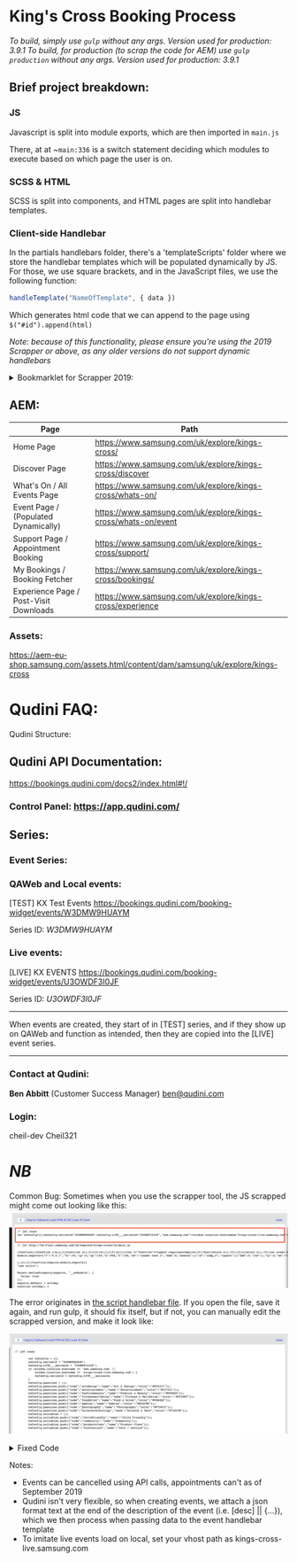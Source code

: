 # King's Cross Booking Process
*To build, simply use ```gulp``` without any args. Version used for production: 3.9.1*
*To build, for production (to scrap the code for AEM) use ```gulp production``` without any args. Version used for production: 3.9.1*

## **Brief project breakdown:**

### **JS**
Javascript is split into module exports, which are then imported in ```main.js```

There, at at ~```main:336``` is a switch statement deciding which modules to execute based on which page the user is on.

### **SCSS & HTML**
SCSS is split into components, and HTML pages are split into handlebar templates.

### **Client-side Handlebar**
In the partials handlebars folder, there's a 'templateScripts' folder where we store the handlebar templates which will be populated dynamically by JS. For those, we use square brackets, and in the JavaScript files, we use the following function:
```javascript
handleTemplate("NameOfTemplate", { data })
```
Which generates html code that we can append to the page using ```$("#id").append(html)```

*Note: because of this functionality, please ensure you're using the 2019 Scrapper or above, as any older versions do not support dynamic handlebars*

<details>
<summary>
Bookmarklet for Scrapper 2019:
</summary>
<code>
javascript:void((function(){var e=document.createElement('script');e.setAttribute('type','text/javascript');e.setAttribute('charset','UTF-8');e.setAttribute('src','https://s3-eu-west-1.amazonaws.com/aem-scraper/aem-source-scraper-2019.js?r='+Math.random()*99999999);document.body.appendChild(e)})());
</code>
</details>

## **AEM:**


| Page                                   | Path                                                          |
|----------------------------------------|---------------------------------------------------------------|
| Home Page                              | https://www.samsung.com/uk/explore/kings-cross/               |
| Discover Page                          | https://www.samsung.com/uk/explore/kings-cross/discover       |
| What's On / All Events Page            | https://www.samsung.com/uk/explore/kings-cross/whats-on/      |
| Event Page / (Populated Dynamically)   | https://www.samsung.com/uk/explore/kings-cross/whats-on/event |
| Support Page / Appointment Booking     | https://www.samsung.com/uk/explore/kings-cross/support/       |
| My Bookings / Booking Fetcher          | https://www.samsung.com/uk/explore/kings-cross/bookings/      |
| Experience Page / Post-Visit Downloads | https://www.samsung.com/uk/explore/kings-cross/experience     |


### Assets:
https://aem-eu-shop.samsung.com/assets.html/content/dam/samsung/uk/explore/kings-cross


# Qudini FAQ:


Qudini Structure:



## **Qudini API Documentation:**
https://bookings.qudini.com/docs2/index.html#!/

### Control Panel: https://app.qudini.com/

## **Series:**


### **Event Series**:

### QAWeb and Local events:
[TEST] KX Test Events 
https://bookings.qudini.com/booking-widget/events/W3DMW9HUAYM

Series ID: *W3DMW9HUAYM*

### **Live events**: 
[LIVE] KX EVENTS
https://bookings.qudini.com/booking-widget/events/U3OWDF3I0JF

Series ID: *U3OWDF3I0JF*

--------------------

When events are created, they start of in [TEST] series, and if they show up on QAWeb and function as intended, then they are copied into the [LIVE] event series.

--------------------

### Contact at Qudini:
**Ben Abbitt** (Customer Success Manager)
ben@qudini.com


### Login:
cheil-dev
Cheil321

# ***NB***
Common Bug:
Sometimes when you use the scrapper tool, the JS scrapped might come out looking like this:
![Alt text](./readme/common-bug.png?raw=true "Bug Demo: the first non-comment line var kxConfig=... is inline when it shouldn't be")

The error originates in [the script handlebar file](../src/templates/partials/scripts.hbs).
If you open the file, save it again, and run gulp, it should fix itself, but if not, you can manually edit the scrapped version, and make it look like:

![Alt text](./readme/bug-correction.png?raw=true "Inline separated into multi-lines")
<details>
  <summary>Fixed Code</summary>
   
    var kxConfig = {};

	kxConfig.seriesId = "W3DMW9HUAYM";

	kxConfig.LIVE___seriesId = "U3OWDF3I0JF";

	if (window.location.hostname == 'www.samsung.com' ||
	    window.location.hostname == 'kings-cross-live.samsung.com') {
	    kxConfig.seriesId = kxConfig.LIVE___seriesId;
	}

	kxConfig.passions = [];

	kxConfig.passions.push({"code":"artdesign","name":"Art & Design","color":"#FF4337"});

	kxConfig.passions.push({"code":"entertainment","name":"Entertainment","color":"#F37321"});

	kxConfig.passions.push({"code":"fashionbeauty","name":"Fashion & Beauty","color":"#FFDA00"});

	kxConfig.passions.push({"code":"fitnesswellbeing","name":"Fitness & Wellbeing","color":"#003DFF"});

	kxConfig.passions.push({"code":"fooddrink","name":"Food & Drink","color":"#00B3E2"});

	kxConfig.passions.push({"code":"gaming","name":"Gaming","color":"#E24C9B"});

	kxConfig.passions.push({"code":"photography","name":"Photography","color":"#97D653"});

	kxConfig.passions.push({"code":"sciencetechnology","name":"Science & Tech","color":"#724C9E"});

	kxConfig.suitables = [];

	kxConfig.suitables.push({"code":"childfriendly","name":"Child Friendly"});

	kxConfig.suitables.push({"code":"community","name":"Community"});

	kxConfig.suitables.push({"code":"productclass","name":"Product Class"});

	kxConfig.suitables.push({"code":"talklecture","name":"Talk / Lecture"});

</details>

Notes:

- Events can be cancelled using API calls, appointments can't as of September 2019
- Qudini isn't very flexible, so when creating events, we attach a json format text at the end of the description of the event (i.e. [desc] || {...}), which we then process when passing data to the event handlebar template
- To imitate live events load on local, set your vhost path as kings-cross-live.samsung.com